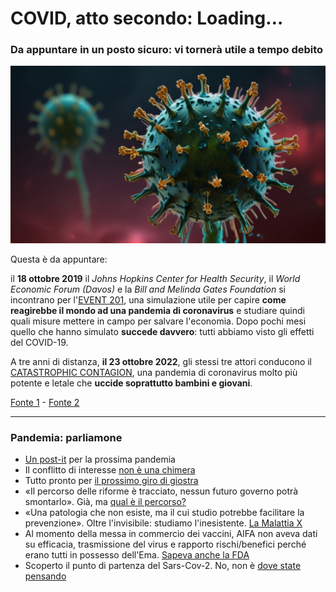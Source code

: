 # COVID, atto secondo: Loading…

### Da appuntare in un posto sicuro: vi tornerà utile a tempo debito

![immagine 3D di un virus](/img/covid-1.jpeg)

Questa è da appuntare:

il **18 ottobre 2019** il *Johns Hopkins Center for Health Security*, il *World Economic Forum (Davos)* e la *Bill and Melinda Gates Foundation* si incontrano per l'[EVENT 201](https://www.centerforhealthsecurity.org/our-work/exercises/event201/), una simulazione utile per capire **come reagirebbe il mondo ad una pandemia di coronavirus** e studiare quindi quali misure mettere in campo per salvare l'economia.
Dopo pochi mesi quello che hanno simulato **succede davvero**: tutti abbiamo visto gli effetti del COVID-19.

A tre anni di distanza, **il 23 ottobre 2022**, gli stessi tre attori conducono il [CATASTROPHIC CONTAGION](https://www.centerforhealthsecurity.org/our-work/exercises/2022-catastrophic-contagion/), una pandemia di coronavirus molto più potente e letale che **uccide soprattutto bambini e giovani**.

[Fonte 1](https://www.centerforhealthsecurity.org/our-work/exercises/event201/) - [Fonte 2](https://www.centerforhealthsecurity.org/our-work/exercises/2022-catastrophic-contagion/)

---
### Pandemia: parliamone
- [Un post-it](/articles/2024-06-05-post-it-prossima-pandemia.html) per la prossima pandemia
- Il conflitto di interesse [non è una chimera](/articles/2024-04-18-conflitto-di-interesse.html)
- Tutto pronto per [il prossimo giro di giostra](/articles/2024-03-08-tutto-pronto-per-il-prossimo-giro-di-giostra.html)
- «Il percorso delle riforme è tracciato, nessun futuro governo potrà smontarlo». Già, ma [qual è il percorso?](/articles/2024-02-27-sveglia-occidente.html)
- «Una patologia che non esiste, ma il cui studio potrebbe facilitare la prevenzione». Oltre l'invisibile: studiamo l'inesistente. [La Malattia X](/articles/2024-01-19-malattia-x.html)
- Al momento della messa in commercio dei vaccini, AIFA non aveva dati su efficacia, trasmissione del virus e rapporto rischi/benefici perché erano tutti in possesso dell'Ema. [Sapeva anche la FDA](/articles/2023-12-15-fda-slide-vaccini.html)
- Scoperto il punto di partenza del Sars-Cov-2. No, non è [dove state pensando](/articles/2023-02-28-dove-nasce-il-covid.html)